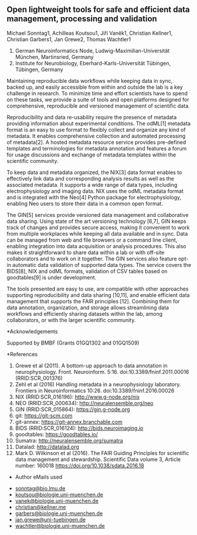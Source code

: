## Open lightweight tools for safe and efficient data management, processing and validation


Michael Sonntag1, Achilleas Koutsou1, Jiří Vaněk1, Christian Kellner1, Christian Garbers1, Jan Grewe2, Thomas Wachtler1

1. German Neuroinformatics Node, Ludwig-Maximilian-Universität München, Martinsried, Germany
2. Institute for Neurobiology, Eberhard-Karls-Universität Tübingen, Tübingen, Germany


Maintaining reproducible data workflows while keeping data in sync, backed up, and easily accessible from within and outside the lab is a key challenge in research. To minimize time and effort scientists have to spend on these tasks, we provide a suite of tools and open platforms designed for comprehensive, reproducible and versioned management of scientific data.

Reproducibility and data re-usability require the presence of metadata providing information about experimental conditions. The odML[1] metadata format is an easy to use format to flexibly collect and organize any kind of metadata. It enables comprehensive collection and automated processing of metadata[2]. A hosted metadata resource service provides pre-defined templates and terminologies for metadata annotation and features a forum for usage discussions and exchange of metadata templates within the scientific community.

To keep data and metadata organized, the NIX[3] data format enables to effectively link data and corresponding analysis results as well as the associated metadata. It supports a wide range of data types, including electrophysiology and imaging data. NIX uses the odML metadata format and is integrated with the Neo[4] Python package for electrophysiology, enabling Neo users to store their data in a common open format.

The GIN[5] services provide versioned data management and collaborative data sharing. Using state of the art versioning technology [6,7], GIN keeps track of changes and provides secure access, making it convenient to work from multiple workplaces while keeping all data available and in sync. Data can be managed from web and file browsers or a command line client, enabling integration into data acquisition or analysis procedures. This also makes it straightforward to share data within a lab or with off-site collaborators and to work on it together. The GIN services also feature opt-in automatic data validation of supported data types. The service covers the BIDS[8], NIX and odML formats, validation of CSV tables based on goodtables[9] is under development.

The tools presented are easy to use, are compatible with other approaches supporting reproducibility and data sharing [10,11], and enable efficient data management that supports the FAIR principles [12]. Combining them for data annotation, organization, and storage allows streamlining data workflows and efficiently sharing datasets within the lab, among collaborators, or with the larger scientific community.


*Acknowledgements 

Supported by BMBF (Grants 01GQ1302 and 01GQ1509)


*References

1. Grewe et al (2011). A bottom-up approach to data annotation in neurophysiology. Front. Neuroinform. 5:16. 
   doi:10.3389/fninf.2011.00016
   (RRID:SCR_001376)
2. Zehl et al (2016) Handling metadata in a neurophysiology laboratory. Frontiers in Neuroinformatics 10:26.
   doi:10.3389/fninf.2016.00026
3. NIX (RRID:SCR_016196): http://www.g-node.org/nix
4. NEO (RRID:SCR_000634): http://neuralensemble.org/neo
5. GIN (RRID:SCR_015864): https://gin.g-node.org
6. git: https://git-scm.com
7. git-annex: https://git-annex.branchable.com
8. BIDS (RRID:SCR_016124): http://bids.neuroimaging.io
9. goodtables: https://goodtables.io/
10. Sumatra: http://neuralensemble.org/sumatra
11. Datalad: http://datalad.org
12. Mark D. Wilkinson et al (2016). The FAIR Guiding Principles for scientific data management and stewardship. Scientific Data volume 3, Article number: 160018
    https://doi.org/10.1038/sdata.2016.18


* Author eMails used

- sonntag@bio.lmu.de
- koutsou@biologie.uni-muenchen.de
- vanek@biologie.uni-muenchen.de
- christian@kellner.me
- garbers@biologie.uni-muenchen.de
- jan.grewe@uni-tuebingen.de
- wachtler@biologie.uni-muenchen.de
